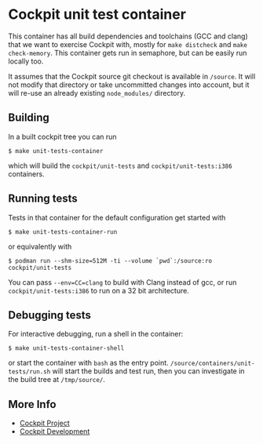 # Cockpit unit test container

This container has all build dependencies and toolchains (GCC and clang) that
we want to exercise Cockpit with, mostly for `make distcheck` and `make
check-memory`. This container gets run in semaphore, but can be easily run
locally too.

It assumes that the Cockpit source git checkout is available in `/source`. It
will not modify that directory or take uncommitted changes into account, but it
will re-use an already existing `node_modules/` directory.

## Building

In a built cockpit tree you can run

    $ make unit-tests-container

which will build the `cockpit/unit-tests` and `cockpit/unit-tests:i386`
containers.

## Running tests

Tests in that container for the default configuration get started with

    $ make unit-tests-container-run

or equivalently with

    $ podman run --shm-size=512M -ti --volume `pwd`:/source:ro cockpit/unit-tests

You can pass `--env=CC=clang` to build with Clang instead of gcc, or run
`cockpit/unit-tests:i386` to run on a 32 bit architecture.

## Debugging tests

For interactive debugging, run a shell in the container:

    $ make unit-tests-container-shell

or start the container with `bash` as the entry point.
`/source/containers/unit-tests/run.sh` will start the builds and test run, then
you can investigate in the build tree at `/tmp/source/`.

## More Info

 * [Cockpit Project](https://cockpit-project.org)
 * [Cockpit Development](https://github.com/cockpit-project/cockpit)
